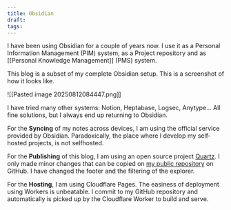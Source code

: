 ```yaml
---
title: Obsidian
draft:
tags:
---
```

I have been using Obsidian for a couple of years now. I use it as a Personal Information Management (PIM) system, as a Project repository and as [[Personal Knowledge Management]] (PMS) system. 

This blog is a subset of my complete Obsidian setup. This is a screenshot of how it looks like.  

![[Pasted image 20250812084447.png]]

I have tried many other systems: Notion, Heptabase, Logsec, Anytype... All fine solutions, but I always end up returning to Obsidian. 

For the **Syncing** of my notes across devices, I am using the official service provided by Obsidian. Paradoxically, the place where I develop my self-hosted projects, is not selfhosted. 

For the **Publishing** of this blog, I am using an open source project [Quartz](https://quartz.jzhao.xyz/). I only made minor changes that can be copied on [my public repository](https://github.com/Jesus-Baena/009-baena.blog-personal-pkm) on GitHub. I have changed the footer and the filtering of the explorer. 

For the **Hosting**, I am using Cloudflare Pages. The easiness of deployment using Workers is unbeatable. I commit to my GitHub repository and automatically is picked up by the Cloudflare Worker to build and serve. 